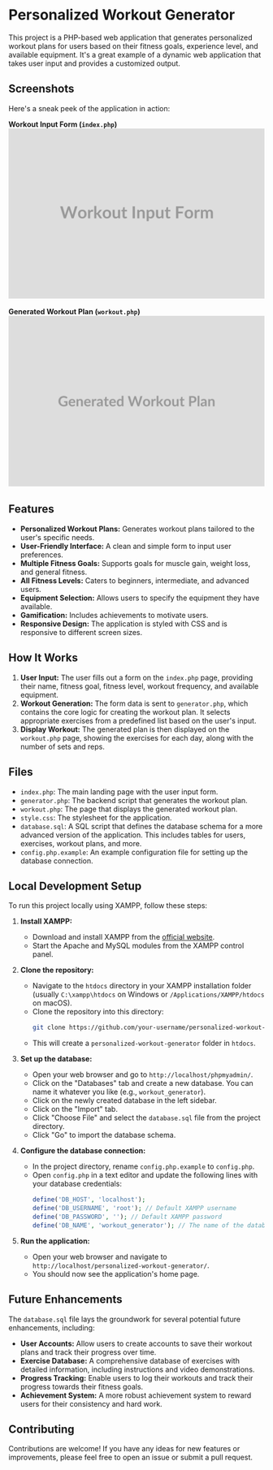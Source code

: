 # Personalized Workout Generator

This project is a PHP-based web application that generates personalized workout plans for users based on their fitness goals, experience level, and available equipment. It's a great example of a dynamic web application that takes user input and provides a customized output.

## Screenshots

Here's a sneak peek of the application in action:

**Workout Input Form (`index.php`)**
![Workout Input Form](images/form.png)

**Generated Workout Plan (`workout.php`)**
![Generated Workout Plan](images/workout.png)

## Features

*   **Personalized Workout Plans:** Generates workout plans tailored to the user's specific needs.
*   **User-Friendly Interface:** A clean and simple form to input user preferences.
*   **Multiple Fitness Goals:** Supports goals for muscle gain, weight loss, and general fitness.
*   **All Fitness Levels:** Caters to beginners, intermediate, and advanced users.
*   **Equipment Selection:** Allows users to specify the equipment they have available.
*   **Gamification:** Includes achievements to motivate users.
*   **Responsive Design:** The application is styled with CSS and is responsive to different screen sizes.

## How It Works

1.  **User Input:** The user fills out a form on the `index.php` page, providing their name, fitness goal, fitness level, workout frequency, and available equipment.
2.  **Workout Generation:** The form data is sent to `generator.php`, which contains the core logic for creating the workout plan. It selects appropriate exercises from a predefined list based on the user's input.
3.  **Display Workout:** The generated plan is then displayed on the `workout.php` page, showing the exercises for each day, along with the number of sets and reps.

## Files

*   `index.php`: The main landing page with the user input form.
*   `generator.php`: The backend script that generates the workout plan.
*   `workout.php`: The page that displays the generated workout plan.
*   `style.css`: The stylesheet for the application.
*   `database.sql`: A SQL script that defines the database schema for a more advanced version of the application. This includes tables for users, exercises, workout plans, and more.
*   `config.php.example`: An example configuration file for setting up the database connection.

## Local Development Setup

To run this project locally using XAMPP, follow these steps:

1.  **Install XAMPP:**
    *   Download and install XAMPP from the [official website](https://www.apachefriends.org/index.html).
    *   Start the Apache and MySQL modules from the XAMPP control panel.

2.  **Clone the repository:**
    *   Navigate to the `htdocs` directory in your XAMPP installation folder (usually `C:\xampp\htdocs` on Windows or `/Applications/XAMPP/htdocs` on macOS).
    *   Clone the repository into this directory:
        ```bash
        git clone https://github.com/your-username/personalized-workout-generator.git
        ```
    *   This will create a `personalized-workout-generator` folder in `htdocs`.

3.  **Set up the database:**
    *   Open your web browser and go to `http://localhost/phpmyadmin/`.
    *   Click on the "Databases" tab and create a new database. You can name it whatever you like (e.g., `workout_generator`).
    *   Click on the newly created database in the left sidebar.
    *   Click on the "Import" tab.
    *   Click "Choose File" and select the `database.sql` file from the project directory.
    *   Click "Go" to import the database schema.

4.  **Configure the database connection:**
    *   In the project directory, rename `config.php.example` to `config.php`.
    *   Open `config.php` in a text editor and update the following lines with your database credentials:
        ```php
        define('DB_HOST', 'localhost');
        define('DB_USERNAME', 'root'); // Default XAMPP username
        define('DB_PASSWORD', ''); // Default XAMPP password
        define('DB_NAME', 'workout_generator'); // The name of the database you created
        ```

5.  **Run the application:**
    *   Open your web browser and navigate to `http://localhost/personalized-workout-generator/`.
    *   You should now see the application's home page.

## Future Enhancements

The `database.sql` file lays the groundwork for several potential future enhancements, including:

*   **User Accounts:** Allow users to create accounts to save their workout plans and track their progress over time.
*   **Exercise Database:** A comprehensive database of exercises with detailed information, including instructions and video demonstrations.
*   **Progress Tracking:** Enable users to log their workouts and track their progress towards their fitness goals.
*   **Achievement System:** A more robust achievement system to reward users for their consistency and hard work.

## Contributing

Contributions are welcome! If you have any ideas for new features or improvements, please feel free to open an issue or submit a pull request.
